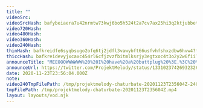 ```yaml
---
title: ""
videoSrc: 
videoSrcHash: bafybeiaera7u42nrmtw73kwj6bo5h524t2a7cv7ax25hi3q2ktjubbetrm?filename=projektmelody-chaturbate-2020-11-23.mp4
video720Hash: 
video480Hash: 
video360Hash: 
video240Hash: 
thinHash: bafkreidfe6syqbsugo2ofq6tj2jdfl3vawybft66usfvhfshxzdbw6hvw4?filename=20201123T235604Z_thin.jpg
thiccHash: bafkreidevyjxcaxc454rl6cfjzvzfbitmlksrjy3egtxoc4t3o2y2w6fii?filename=20201123T235604Z_thicc.jpg
announceTitle: "MEEOOOWWWWWW%20%20I%20have%20a%20buttplug%20%3E.%3C%20%20%20Lets%20hang%20out%3A"
announceUrl: https://twitter.com/ProjektMelody/status/1331023742693232646
date: 2020-11-23T23:56:04.000Z
note: 
video240TmpFilePath: /tmp/projektmelody-chaturbate-20201123T235604Z-240p.mp4
tmpFilePath: /tmp/projektmelody-chaturbate-20201123T235604Z.mp4
layout: layouts/vod.njk
---
```

